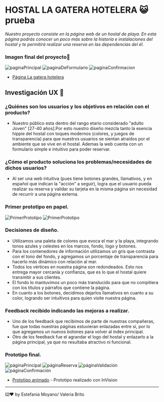 # HOSTAL LA GATERA HOTELERA :smiley_cat:prueba

_Nuestro proyecto consiste en la página web de un hostal de playa. En esta página podrás conocer un poco más sobre la historia e instalaciones del hostal y te permitirá realizar una reserva en las dependencias del él._

### Imagen final del proyecto:ocean:

![paginaPrincipal](1pagina.png)
![paginaDeFormulario](2pagina.png)
![paginaConfirmacion](3pagina.png)

* [Página La gatera hotelera](https://valeriaconstanzabc.github.io/SCL013-card-validation/src/index.html)

## Investigación UX :mag_right:

### ¿Quiénes son los usuarios y los objetivos en relación con el producto?
* Nuestro público esta dentro del rango etario considerado "adulto Joven" [27-40 años].Por esto nuestro diseño mezcla 
tanto la esencia hippie del hostal con toques modernos (colores, y juegos de transparencia) para que nuestrxs
usuarios se sientan atraídos por el ambiente que se vive en el hostal. Ademas la web cuenta con un formulario simple e intuitivo para poder reservar.

### ¿Cómo el producto soluciona los problemas/necesidades de dichos usuarios?
* Al ser una web intuitiva (pues tiene botones grandes, llamativos, y en español que indican la "acción" a seguir), logra que el usuario pueda realizar su reserva y validar su tarjeta en la misma página sin necesidad de recurrir a una página externa. 

### Primer prototipo en papel.

![PrimerPrototipo](1PrototipoAntiguo.jpg)
![PrimerPrototipo](2PrototipoAntiguo.jpg)

### Decisiones de diseño.
* Utilizamos una paleta de colores que evoca el mar y la playa, integrando tonos azules y celestes en los marcos, fondo, logo y botones.
* Para los contenedores de información utilizamos un gris que contrasta con el tono del fondo, y agregamos un porcentaje de transparencia para hacerlo más dinámico con relación al mar.
* Todos los vértices en nuestra página son redondeados. Esto nos entrega mayor cercanía y confianza, que es lo que el hostal quiere transmitir a sus clientes.
* El fondo lo mantuvimos un poco más translucido para que no compitiera con los títulos y párrafos que contiene la página.
* En cuanto a los botones, decidimos dejarlos llamativos en cuanto a su color, logrando ser intuitivos para quien visite nuestra página.

### Feedback recibido indicando las mejoras a realizar.
* Uno de los feedback que recibimos de parte de nuestras compañeras, fue que todas nuestras páginas estuvieran enlazadas entre sí, por lo que agregamos un nuevos botones para volver al index principal.
* Otro de los feedback fue el agrandar el logo del hostal y enlazarlo a la página principal, ya que no resultaba atractivo ni funcional.

### Prototipo final.

![páginaPrincipal](prototipo1.jpg)
![páginaReserva](prototipo2.jpg)
![páginaValidación](prototipo2.5.jpg)
![páginaConfirmación](prototipo3.jpg)

* [Prototipo animado](https://valeriabrito679410.invisionapp.com/public/share/3F13FRZWZ4#screens/477294219) - Prototipo realizado con InVision

---
⌨️❤️ by Estefania Moyano/ Valeria Brito
